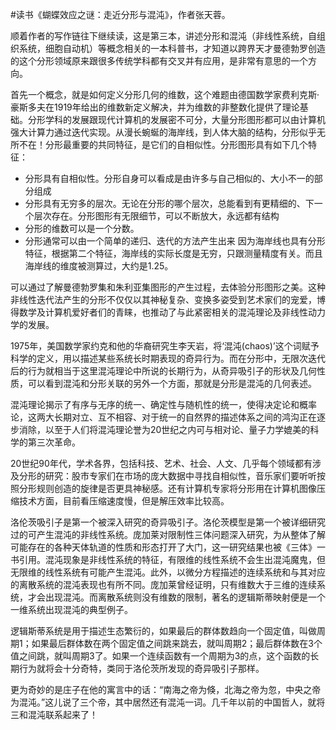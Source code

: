 \#读书《蝴蝶效应之谜：走近分形与混沌》，作者张天蓉。

顺着作者的写作链往下继续读，这是第三本，讲述分形和混沌（非线性系统，自组织系统，细胞自动机）等概念相关的一本科普书，才知道以跨界天才曼德勃罗创造的这个分形领域原来跟很多传统学科都有交叉并有应用，是非常有意思的一个方向。

首先一个概念，就是如何定义分形几何的维数，这个难题由德国数学家费利克斯·豪斯多夫在1919年给出的维数新定义解决，并为维数的非整数化提供了理论基础。分形学科的发展跟现代计算机的发展密不可分，大量分形图形都可以由计算机强大计算力通过迭代实现。从漫长蜿蜒的海岸线，到人体大脑的结构，分形似乎无所不在！分形最重要的共同特征，是它们的自相似性。分形图形具有如下几个特征：
 - 分形具有自相似性。分形自身可以看成是由许多与自己相似的、大小不一的部分组成
 - 分形具有无穷多的层次。无论在分形的哪个层次，总能看到有更精细的、下一个层次存在。分形图形有无限细节，可以不断放大，永远都有结构
 - 分形的维数可以是一个分数。
 - 分形通常可以由一个简单的递归、迭代的方法产生出来
因为海岸线也具有分形特征，根据第二个特征，海岸线的实际长度是无穷，只跟测量精度有关。而且海岸线的维度被测算过，大约是1.25。

可以通过了解曼德勃罗集和朱利亚集图形的产生过程，去体验分形图形之美。这种非线性迭代法产生的分形不仅仅以其神秘复杂、变换多姿受到艺术家们的宠爱，博得数学及计算机爱好者们的青睐，也推动了与此紧密相关的混沌理论及非线性动力学的发展。

1975年，美国数学家约克和他的华裔研究生李天岩，将‘混沌(chaos)’这个词赋予科学的定义，用以描述某些系统长时期表现的奇异行为。而在分形中，无限次迭代后的行为就相当于这里混沌理论中所说的长期行为，从奇异吸引子的形状及几何性质，可以看到混沌和分形关联的另外一个方面，那就是分形是混沌的几何表述。

混沌理论揭示了有序与无序的统一、确定性与随机性的统一，使得决定论和概率论，这两大长期对立、互不相容、对于统一的自然界的描述体系之间的鸿沟正在逐步消除，以至于人们将混沌理论誉为20世纪之内可与相对论、量子力学媲美的科学的第三次革命。

20世纪90年代，学术各界，包括科技、艺术、社会、人文、几乎每个领域都有涉及分形的研究：股市专家们在市场的庞大数据中寻找自相似性，音乐家们要听听按照分形规则创造的旋律是否更具神秘感。还有计算机专家将分形用在计算机图像压缩技术方面，目前看压缩速度慢，但是解压效率比较高。

洛伦茨吸引子是第一个被深入研究的奇异吸引子。洛伦茨模型是第一个被详细研究过的可产生混沌的非线性系统。庞加莱对限制性三体问题深入研究，为从整体了解可能存在的各种天体轨道的性质和形态打开了大门，这一研究结果也被《三体》一书引用。混沌现象是非线性系统的特征，有限维的线性系统不会生出混沌魔鬼，但无限维的线性系统有可能产生混沌。此外，以微分方程描述的连续系统和与其对应的离散系统的混沌表现也有所不同。庞加莱曾经证明，只有维数大于三维的连续系统，才会出现混沌。而离散系统则没有维数的限制，著名的逻辑斯蒂映射便是一个一维系统出现混沌的典型例子。

逻辑斯蒂系统是用于描述生态繁衍的，如果最后的群体数趋向一个固定值，叫做周期1；如果最后群体数在两个固定值之间跳来跳去，就叫周期2；最后群体数在3个值之间跳，就叫周期3了。如果一个连续函数有一个周期为3的点，这个函数的长期行为就将会十分奇特，类同于洛伦茨所发现的奇异吸引子那样。

更为奇妙的是庄子在他的寓言中的话：“南海之帝为倏，北海之帝为忽，中央之帝为混沌。”这儿说了三个帝，其中居然还有混沌一词。几千年以前的中国哲人，就将三和混沌联系起来了！